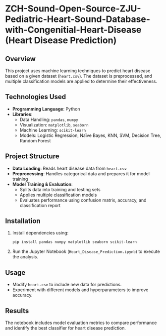 # ZCH-Sound-Open-Source-ZJU-Pediatric-Heart-Sound-Database-with-Congenitial-Heart-Disease (Heart Disease Prediction)

## Overview
This project uses machine learning techniques to predict heart disease based on a given dataset (`heart.csv`). The dataset is preprocessed, and multiple classification models are applied to determine their effectiveness.

## Technologies Used
- **Programming Language**: Python
- **Libraries**:
  - Data Handling: `pandas`, `numpy`
  - Visualization: `matplotlib`, `seaborn`
  - Machine Learning: `scikit-learn`
  - Models: Logistic Regression, Naïve Bayes, KNN, SVM, Decision Tree, Random Forest

## Project Structure
- **Data Loading**: Reads heart disease data from `heart.csv`
- **Preprocessing**: Handles categorical data and prepares it for model training
- **Model Training & Evaluation**:
  - Splits data into training and testing sets
  - Applies multiple classification models
  - Evaluates performance using confusion matrix, accuracy, and classification report

## Installation
1. Install dependencies using:
   ```bash
   pip install pandas numpy matplotlib seaborn scikit-learn
   ```
2. Run the Jupyter Notebook (`Heart_Disease_Prediction.ipynb`) to execute the analysis.

## Usage
- Modify `heart.csv` to include new data for predictions.
- Experiment with different models and hyperparameters to improve accuracy.

## Results
The notebook includes model evaluation metrics to compare performance and identify the best classifier for heart disease prediction.
